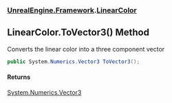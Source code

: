 ### [UnrealEngine.Framework](./UnrealEngine-Framework.md 'UnrealEngine.Framework').[LinearColor](./LinearColor.md 'UnrealEngine.Framework.LinearColor')
## LinearColor.ToVector3() Method
Converts the linear color into a three component vector  
```csharp
public System.Numerics.Vector3 ToVector3();
```
#### Returns
[System.Numerics.Vector3](https://docs.microsoft.com/en-us/dotnet/api/System.Numerics.Vector3 'System.Numerics.Vector3')  
